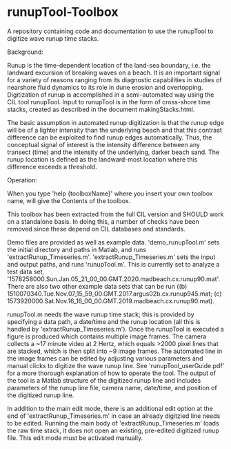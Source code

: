 # runupTool-Toolbox
A repository containing code and documentation to use the runupTool to digitize wave runup time stacks.

Background:

Runup is the time-dependent location of the land-sea boundary, i.e. the landward excursion of breaking waves on a beach. It is an important signal for a variety of reasons ranging from its diagnostic capabilities in studies of nearshore fluid dynamics to its role in dune erosion and overtopping. Digitization of runup is accomplished in a semi-automated way using the CIL tool runupTool. Input to runupTool is in the form of cross-shore time stacks, created as described in the document makingStacks.html. 

The basic assumption in automated runup digitization is that the runup edge will be of a lighter intensity than the underlying beach and that this contrast difference can be exploited to find runup edges automatically. Thus, the conceptual signal of interest is the intensity difference between any transect (time) and the intensity of the underlying, darker beach sand. The runup location is defined as the landward-most location where this difference exceeds a threshold. 

Operation:

When you type 'help {toolboxName}' where you insert your own toolbox name, will give the Contents of the toolbox.

This toolbox has been extracted from the full CIL version and SHOULD work on a standalone basis. In doing this, a number of checks have been removed since these depend on CIL databases and standards.

Demo files are provided as well as example data. 'demo_runupTool.m' sets the initial directory and paths in Matlab, and runs 'extractRunup_Timeseries.m'. 'extractRunup_Timeseries.m' sets the input and output paths, and runs  'runupTool.m'. This is currently set to analyze a test data set, '1578258000.Sun.Jan.05_21_00_00.GMT.2020.madbeach.cx.runup90.mat'. There are also two other example data sets that can be run ((b) 1510070340.Tue.Nov.07_15_59_00.GMT.2017.argus02b.cx.runup945.mat; (c) 1573920000.Sat.Nov.16_16_00_00.GMT.2019.madbeach.cx.runup90.mat).

runupTool.m needs the wave runup time stack; this is provided by specifying a data path, a date/time and the runup location (all this is handled by 'extractRunup_Timeseries.m'). Once the runupTool is executed a figure is produced which contains multiple image frames. The camera collects a ~17 minute video at 2 Hertz, which equals >2000 pixel lines that are stacked, which is then split into ~9 image frames. The automated line in the image frames can be edited by adjusting various parameters and manual clicks to digitize the wave runup line. See 'runupTool_userGuide.pdf' for a more thorough explanation of how to operate the tool. The output of the tool is a Matlab structure of the digitized runup line and includes parameters of the runup line file, camera name,  date/time, and position of the digitized runup line.

In addition to the main edit mode, there is an additional edit option at the end of 'extractRunup_Timeseries.m' in case an already digitzied line needs to be edited. Running the main body of 'extractRunup_Timeseries.m' loads the raw time stack, it does not open an existing, pre-edited digitized runup file. This edit mode must be activated manually.
